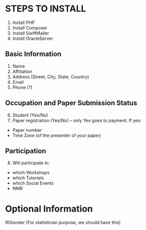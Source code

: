 # STEPS TO INSTALL
1) Install PHP
2) Install Composer
3) Install SwiftMailer
4) Install OracleServer

## Basic Information
1) Name
2) Affiliation
3) Address (Street, City, State, Country)  
4) Email
5) Phone (?)


## Occupation and Paper Submission Status
6) Student (Yes/No)
7) Paper registration (Yes/No) – only Yes goes to payment. If yes:
+ Paper number 
+ Time Zone (of the presenter of your paper)

## Participation
8) Will participate in:
+ which Workshops  
+ which Tutorials
+ which Social Events  
+ NMR 

# Optional Information
9)Gender (For statistician purpose, we should have this)